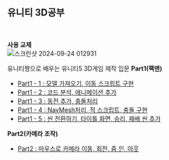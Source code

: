 유니티 3D공부
----------------------------------------------------------------------
<br>

__사용 교제__
<br>
![스크린샷 2024-09-24 012931](https://github.com/user-attachments/assets/ca85ae0e-96ca-46a2-8b27-8e0a464b7fef)

유니티짱으로 배우는 유니티5 3D게임 제작 입문
__Part1(팩맨)__
- [Part1 - 1 : 모델 가져오기, 이동 스크립트 구현](https://nonamed02.tistory.com/45)
- [Part1 - 2 : 코드 분석, 애니메이션 추가](https://nonamed02.tistory.com/47)
- [Part1 - 3 : 동전 추가, 충돌처리](https://nonamed02.tistory.com/48)
- [Part1 - 4 : NavMesh처리, 적 스크립트, 충돌 구현](https://nonamed02.tistory.com/49)
- [Part1 - 5 : 씬 전환하기, 타이틀 화면, 승리, 패배 씬 추가](https://nonamed02.tistory.com/51)

__Part2(카메라 조작)__
- [Part2 : 마우스로 카메라 이동, 회전, 줌 인, 아웃](https://nonamed02.tistory.com/53)
